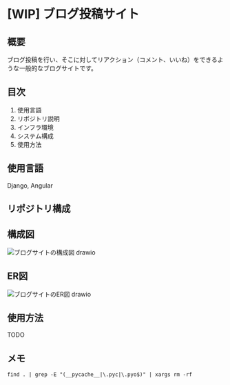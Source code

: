 # [WIP] ブログ投稿サイト

## 概要
ブログ投稿を行い、そこに対してリアクション（コメント、いいね）をできるような一般的なブログサイトです。

## 目次
1. 使用言語
2. リポジトリ説明
3. インフラ環境
4. システム構成
5. 使用方法

## 使用言語
Django, Angular

## リポジトリ構成

## 構成図
![ブログサイトの構成図 drawio](https://user-images.githubusercontent.com/64781052/228609497-f38ac2dd-5280-4c29-a3b0-2e4f888993aa.png)

## ER図
![ブログサイトのER図 drawio](https://user-images.githubusercontent.com/64781052/228609717-2cb09bb3-60e8-4df1-b0f1-e4a87df22043.png)

## 使用方法
TODO

## メモ
```
find . | grep -E "(__pycache__|\.pyc|\.pyo$)" | xargs rm -rf
```